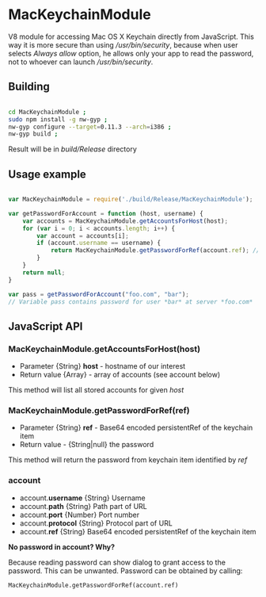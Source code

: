 # MacKeychainModule

V8 module for accessing Mac OS X Keychain directly from JavaScript. This way it is more secure than using */usr/bin/security*, because when user selects *Always allow* option, he allows only your app to read the password, not to whoever can launch */usr/bin/security*.

## Building

```Bash

cd MacKeychainModule ;
sudo npm install -g nw-gyp ;
nw-gyp configure --target=0.11.3 --arch=i386 ;
nw-gyp build ;

```

Result will be in *build/Release* directory

## Usage example

```JavaScript

var MacKeychainModule = require('./build/Release/MacKeychainModule');

var getPasswordForAccount = function (host, username) {
    var accounts = MacKeychainModule.getAccountsForHost(host);
    for (var i = 0; i < accounts.length; i++) {
        var account = accounts[i];
        if (account.username == username) {
            return MacKeychainModule.getPasswordForRef(account.ref); // Keychain might ask user to allow access
        }
    }
    return null;
}

var pass = getPasswordForAccount("foo.com", "bar");
// Variable pass contains password for user *bar* at server *foo.com*

```

## JavaScript API

### MacKeychainModule.getAccountsForHost(host)

- Parameter {String} **host** - hostname of our interest
- Return value {Array} - array of accounts (see account below)

This method will list all stored accounts for given *host*

### MacKeychainModule.getPasswordForRef(ref)

- Parameter {String} **ref** - Base64 encoded persistentRef of the keychain item
- Return value - {String|null} the password

This method will return the password from keychain item identified by *ref*

### account

- account.**username** {String} Username
- account.**path** {String} Path part of URL
- account.**port** {Number} Port number
- account.**protocol** {String} Protocol part of URL
- account.**ref** {String} Base64 encoded persistentRef of the keychain item

**No password in account? Why?**

Because reading password can show dialog to grant access to the password. This can be unwanted. Password can be obtained by calling:

```MacKeychainModule.getPasswordForRef(account.ref)```
